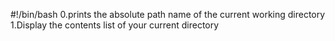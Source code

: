 #!/bin/bash
0.prints the absolute path name of the current working directory
1.Display the contents list of your current directory
